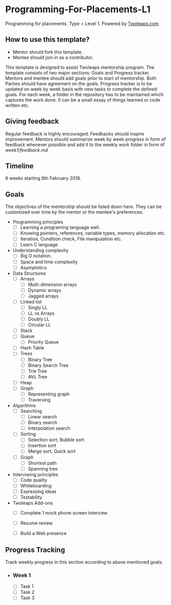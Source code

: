 # Programming-For-Placements-L1
Programming for placements. Type = Level 1. Powered by [Twoleaps.com](www.twoleaps.com)

## How to use this template?

- Mentor should fork this template.
- Mentee should join in as a contributor.

This template is designed to assist Twoleaps mentorship program. The template consists of two 
major sections: Goals and Progress tracker. Mentors and mentee should add goals prior to start of 
mentorship. Both Parties should have agreement on the goals. Progress tracker is to be updated on week
by week basis with new tasks to complete the defined goals. For each week, a folder in the repository
has to be maintained which captures the work done. It can be a small essay of things learned or code
written etc.

## Giving feedback

Regular feedback is highly encouraged. Feedbacks should inspire improvement. Mentors should summarize week by week progress in form of feedback whenever possible and add it to the weekly work folder in form of *week1/feedback.md*

## Timeline

8 weeks starting 8th February 2018.

## Goals
The objectives of the mentorship should be listed down here. They can be customized over time by the mentor
or the mentee's preferences.

- Programming principles
    - [ ] Learning a programing language well.
    - [ ] Knowing pointers, references, variable types, memory allocation etc.
    - [ ] Iteration, Condition check, File manipulation etc.
    - [ ] Learn C language

- Understanding complexity
    - [ ] Big O notation.
    - [ ] Space and time complexity
    - [ ] Asymptotics

- Data Structures
    - [ ] Arrays
        - [ ] Multi-dimension arrays
        - [ ] Dynamic arrays
        - [ ] Jagged arrays
    - [ ] Linked list
        - [ ] Singly LL
        - [ ] LL vs Arrays
        - [ ] Doubly LL
        - [ ] Circular LL
    - [ ] Stack
    - [ ] Queue
        - [ ] Priority Queue
    - [ ] Hash Table
    - [ ] Trees
        - [ ] Binary Tree
        - [ ] Binary Search Tree
        - [ ] Trie Tree
        - [ ] AVL Tree
    - [ ] Heap
    - [ ] Graph
        - [ ] Representing graph
        - [ ] Traversing

- Algorithms
    - [ ] Searching
        - [ ] Linear search
        - [ ] Binary search
        - [ ] Interpolation search
    - [ ] Sorting
        - [ ] Selection sort, Bubble sort
        - [ ] Insertion sort
        - [ ] Merge sort, Quick sort
    - [ ] Graph
        - [ ] Shortest path
        - [ ] Spanning tree

- Interviwing principles
    - [ ] Code quality
    - [ ] Whiteboarding
    - [ ] Expressing ideas
    - [ ] Testability

- Twoleaps Add-ons
    - [ ] Complete 1 mock phone screen interview
    - [ ] Resume review
    - [ ] Build a Web presence




## Progress Tracking

Track weekly progress in this section according to above mentioned goals.

- ### Week 1 
    - [ ] Task 1
    - [ ] Task 2
    - [ ] Task 3
